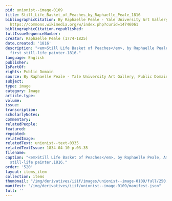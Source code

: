 ```yaml
---
pid: unionist--image-0109
title: Still_Life_Basket_of_Peaches_by_Raphaelle_Peale_1816
bibliographicCitation: By Raphaelle Peale - Yale University Art Gallery, Public Domain,
  https://commons.wikimedia.org/w/index.php?curid=14746061
bibliographicCitation.republished: 
fullIssueSequenceNumber: 
creator: Raphaelle Peale (1774-1825)
date.created: '1816'
description: "<em>Still Life Basket of Peaches</em>, by Raphaelle Peale, America's
  first still-life painter.1816."
language: English
publisher: 
IsPartOf: 
rights: Public Domain
source: By Raphaelle Peale - Yale University Art Gallery, Public Domain, https://commons.wikimedia.org/w/index.php?curid=14746061
subject: 
type: image
category: Image
article.type: 
volume: 
issue: 
transcription: 
scholarlyNotes: 
commentary: 
relatedPeople: 
featured: 
repeated: 
relatedImage: 
relatedText: unionist--text-0335
relatedTextIssue: 1834-04-10 p.03.35
filename: 
caption: "<em>Still Life Basket of Peaches</em>, by Raphaelle Peale, America's first
  still-life painter.1816."
order: '520'
layout: items_item
collection: items
thumbnail: "/img/derivatives/iiif/images/unionist--image-0109/full/250,/0/default.jpg"
manifest: "/img/derivatives/iiif/unionist--image-0109/manifest.json"
full: ''
---
```

